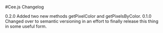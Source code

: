 #Cee.js Changelog

0.2.0 Added two new methods getPixelColor and getPixelsByColor. 
0.1.0 Changed over to semantic versioning in an effort to finally release this thing in some useful form. 